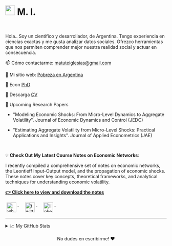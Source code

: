 
<!--
**matuteiglesias/matuteiglesias** is a ✨ _special_ ✨ repository because its `README.md` (this file) appears on your GitHub profile.

Here are some ideas to get you started:

- 🔭 I’m currently working on ...
- 🌱 I’m currently learning ...
- 👯 I’m looking to collaborate on ...
- 🤔 I’m looking for help with ...
- 💬 Ask me about ...
- 📫 How to reach me: ...
- 😄 Pronouns: ...
- ⚡ Fun fact: ...
-->

<h1><img src="https://emojis.slackmojis.com/emojis/images/1531849430/4246/blob-sunglasses.gif?1531849430" width="30"/> M. I.</h1>



<br>

Hola.. Soy un científico y desarrollador, de Argentina. Tengo experiencia en ciencias exactas y me gusta analizar datos sociales. Ofrezco herramientas que nos permiten comprender mejor nuestra realidad social y actuar en consecuencia.


📫 Cómo contactarme: <a href="mailto:matuteiglesias@gmail.com">matuteiglesias@gmail.com</a>

🔗 Mi sitio web: <a href="http://matuteiglesias.link/Pobreza/">Pobreza en Argentina</a>

💬 Econ <a href="http://matuteiglesias.link/dice/docs/Tesi_di_laurea_Pisa_Iglesias.pdf">PhD</a>

📄 Descarga <a href="http://www.matuteiglesias.link/CV_2023-2.pdf">CV</a>

🔬 Upcoming Research Papers

- "Modeling Economic Shocks: From Micro-Level Dynamics to Aggregate Volatility". Journal of Economic Dynamics and Control (JEDC)

<!--
Objective: Develop advanced simulation and bootstrap methods to understand economic shocks from micro to macro levels.

Key Points: Literature review, methodology for Gaussian and Laplace shocks, empirical validation with French trade data, robustness checks.
-->

- "Estimating Aggregate Volatility from Micro-Level Shocks: Practical Applications and Insights". Journal of Applied Econometrics (JAE)

<!--
Objective: Estimate aggregate volatility using linear approximations and analyze micro-level shocks with empirical data.

Key Points: Methodology for linear approximations, empirical analysis of French trade data, practical applications for economic policy and risk management.
-->
<br>
<!-- <img align="right" height="250" width="400" alt="GIF" src="https://miro.medium.com/max/1360/1*IRGHmiGsa16stedQvIaZfw.gif" /> -->
<!-- <img align="right" alt="GIF" src="https://media.giphy.com/media/3ohzdKvLT1DxFxhZAI/giphy.gif" /> -->



💡 **Check Out My Latest Course Notes on Economic Networks**:

I recently compiled a comprehensive set of notes on economic networks, the Leontieff Input-Output model, and the propagation of economic shocks. These notes cover key concepts, theoretical frameworks, and analytical techniques for understanding economic volatility.

**[👉 Click here to view and download the notes](http://www.matuteiglesias.link/cv/Economic_Networks_Notes.pdf)**


<!-- 
<br>
<p align="left"> <img src="https://komarev.com/ghpvc/?username=matuteiglesias" alt="matuteiglesias" /> </p>
</br>
 -->


<p align="left">
    <a href="https://api.whatsapp.com/send?phone=5491158893867" target="_blank">
    <img src="https://cdn3.iconfinder.com/data/icons/social-media-black-white-2/512/BW_Whatsapp_glyph_svg-512.png" alt="whatsapp" height="30" style="vertical-align:top; margin:4px">
  </a>&nbsp;&nbsp;&nbsp;
  <a href="https://twitter.com/matuteiglesias" target="_blank">
    <img src="https://cdn3.iconfinder.com/data/icons/social-media-black-white-2/512/BW_Twitter_glyph_svg-512.png" alt="twitter" height="30" style="vertical-align:top; margin:4px">
  </a>&nbsp;&nbsp;&nbsp;
  <a href="https://www.linkedin.com/in/matiasiglesias/" target="_blank">
    <img src="https://cdn3.iconfinder.com/data/icons/social-media-black-white-2/512/BW_Linkedin_glyph_svg-512.png" alt="linkedin" height="30" style="vertical-align:top; margin:4px">
  </a>&nbsp;&nbsp;&nbsp;
</p>


<hr>
<details>
<summary>📈 My GitHub Stats</summary>
<p align="center"> <img src="https://github-readme-stats.vercel.app/api?username=matuteiglesias&show_icons=true&theme=gotham" alt="matuteiglesias" />
</details>
</br>
<!--
<a href="https://github.com/matuteiglesias/economia.gob.ar-datos" target="_blank">
  <img align="center" src="https://github-readme-stats.vercel.app/api/pin/?username=matuteiglesias&repo=economia.gob.ar-datos&theme=dracula" />
</a>
<a href="https://github.com/matuteiglesias/IPC-Argentina" target="_blank">
 <img align="center" src="https://github-readme-stats.vercel.app/api/pin/?username=matuteiglesias&repo=IPC-Argentina&theme=dracula" />
</a>
 -->
<div align="center">
No dudes en escribirme! ❤️
</div>
